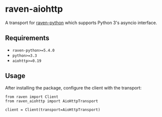 # raven-aiohttp

A transport for [raven-python](https://github.com/getsentry/raven-python) which supports Python 3's asyncio interface.

## Requirements

- `raven-python>=5.4.0`
- `python>=3.3`
- `aiohttp>=0.19`

## Usage

After installing the package, configure the client with the transport:

```
from raven import Client
from raven_aiohttp import AioHttpTransport

client = Client(transport=AioHttpTransport)
```
